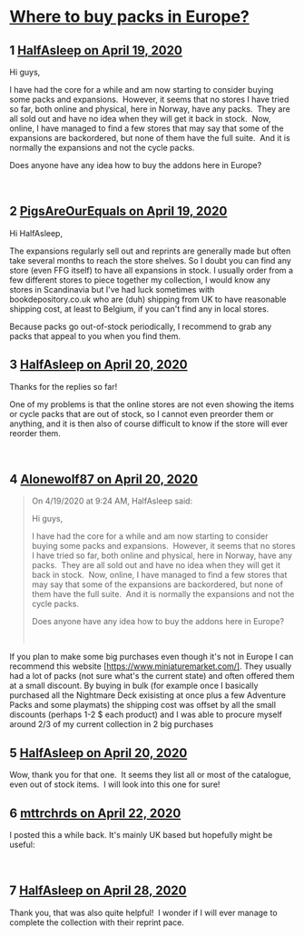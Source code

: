 # [Where to buy packs in Europe?](https://community.fantasyflightgames.com/topic/307824-where-to-buy-packs-in-europe/)

## 1 [HalfAsleep on April 19, 2020](https://community.fantasyflightgames.com/topic/307824-where-to-buy-packs-in-europe/?do=findComment&comment=3928974)

Hi guys,

I have had the core for a while and am now starting to consider buying some packs and expansions.  However, it seems that no stores I have tried so far, both online and physical, here in Norway, have any packs.  They are all sold out and have no idea when they will get it back in stock.  Now, online, I have managed to find a few stores that may say that some of the expansions are backordered, but none of them have the full suite.  And it is normally the expansions and not the cycle packs.

Does anyone have any idea how to buy the addons here in Europe?

 

## 2 [PigsAreOurEquals on April 19, 2020](https://community.fantasyflightgames.com/topic/307824-where-to-buy-packs-in-europe/?do=findComment&comment=3929073)

Hi HalfAsleep,

The expansions regularly sell out and reprints are generally made but often take several months to reach the store shelves. So I doubt you can find any store (even FFG itself) to have all expansions in stock. I usually order from a few different stores to piece together my collection, I would know any stores in Scandinavia but I've had luck sometimes with bookdepository.co.uk who are (duh) shipping from UK to have reasonable shipping cost, at least to Belgium, if you can't find any in local stores. 

Because packs go out-of-stock periodically, I recommend to grab any packs that appeal to you when you find them.   
 

## 3 [HalfAsleep on April 20, 2020](https://community.fantasyflightgames.com/topic/307824-where-to-buy-packs-in-europe/?do=findComment&comment=3929240)

Thanks for the replies so far!

One of my problems is that the online stores are not even showing the items or cycle packs that are out of stock, so I cannot even preorder them or anything, and it is then also of course difficult to know if the store will ever reorder them.

 

## 4 [Alonewolf87 on April 20, 2020](https://community.fantasyflightgames.com/topic/307824-where-to-buy-packs-in-europe/?do=findComment&comment=3929250)

> On 4/19/2020 at 9:24 AM, HalfAsleep said:
> 
> Hi guys,
> 
> I have had the core for a while and am now starting to consider buying some packs and expansions.  However, it seems that no stores I have tried so far, both online and physical, here in Norway, have any packs.  They are all sold out and have no idea when they will get it back in stock.  Now, online, I have managed to find a few stores that may say that some of the expansions are backordered, but none of them have the full suite.  And it is normally the expansions and not the cycle packs.
> 
> Does anyone have any idea how to buy the addons here in Europe?
> 
>  

If you plan to make some big purchases even though it's not in Europe I can recommend this website [https://www.miniaturemarket.com/]. They usually had a lot of packs (not sure what's the current state) and often offered them at a small discount. By buying in bulk (for example once I basically purchased all the Nightmare Deck exisisting at once plus a few Adventure Packs and some playmats) the shipping cost was offset by all the small discounts (perhaps 1-2 $ each product) and I was able to procure myself around 2/3 of my current collection in 2 big purchases

## 5 [HalfAsleep on April 20, 2020](https://community.fantasyflightgames.com/topic/307824-where-to-buy-packs-in-europe/?do=findComment&comment=3929461)

Wow, thank you for that one.  It seems they list all or most of the catalogue, even out of stock items.  I will look into this one for sure!

## 6 [mttrchrds on April 22, 2020](https://community.fantasyflightgames.com/topic/307824-where-to-buy-packs-in-europe/?do=findComment&comment=3929745)

I posted this a while back. It's mainly UK based but hopefully might be useful:

 

## 7 [HalfAsleep on April 28, 2020](https://community.fantasyflightgames.com/topic/307824-where-to-buy-packs-in-europe/?do=findComment&comment=3932046)

Thank you, that was also quite helpful!  I wonder if I will ever manage to complete the collection with their reprint pace.

